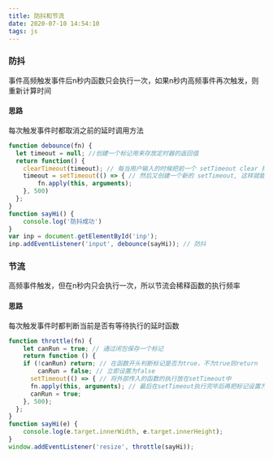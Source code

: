 ```yaml
---
title: 防抖和节流
date: 2020-07-10 14:54:10
tags: js
---
```


### 防抖

事件高频触发事件后n秒内函数只会执行一次，如果n秒内高频事件再次触发，则重新计算时间

#### 思路

每次触发事件时都取消之前的延时调用方法

```js
function debounce(fn) {
  let timeout = null; //创建一个标记用来存放定时器的返回值
  return function() {
    clearTimeout(timeout); // 每当用户输入的时候把前一个 setTimeout clear 掉
    timeout = setTimeout(() => { // 然后又创建一个新的 setTimeout, 这样就能保证输入字符后的 interval 间隔内如果还有字符输入的话，就不会执行 fn 函数
 		fn.apply(this, arguments);
    }, 500)
  };
}
function sayHi() {
	console.log('防抖成功')
}
var inp = document.getElementById('inp');
inp.addEventListener('input', debounce(sayHi)); // 防抖
```

### 节流

高频事件触发，但在n秒内只会执行一次，所以节流会稀释函数的执行频率

#### 思路

每次触发事件时都判断当前是否有等待执行的延时函数

```js
function throttle(fn) {
	let canRun = true; // 通过闭包保存一个标记
	return function () {
  	if (!canRun) return; // 在函数开头判断标记是否为true，不为true则return
    	canRun = false; // 立即设置为false
      setTimeout(() => { // 将外部传入的函数的执行放在setTimeout中
      fn.apply(this, arguments); // 最后在setTimeout执行完毕后再把标记设置为true(关键)表示可以执行下一次循环了。当定时器没有执行的时候标记永远是false，在开头被return掉
      canRun = true;
    }, 500);
  };
}
function sayHi(e) {
	console.log(e.target.innerWidth, e.target.innerHeight);
}
window.addEventListener('resize', throttle(sayHi));
```

